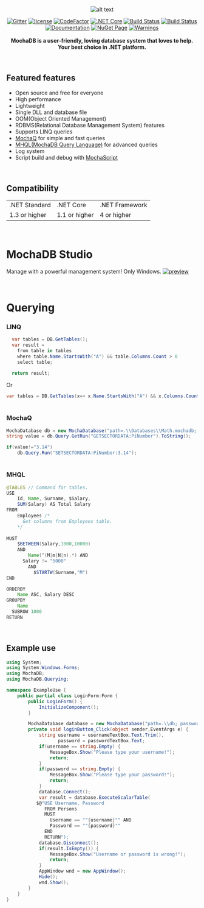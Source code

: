 <div align="center">
  
![alt text](https://github.com/mertcandav/MochaDB/blob/master/res/MochaDB_Texted.ico)

[![Gitter](https://badges.gitter.im/mertcandv/MochaDB.svg)](https://gitter.im/mertcandv/MochaDB?utm_source=badge&utm_medium=badge&utm_campaign=pr-badge)
[![license](https://img.shields.io/badge/License-MIT-BLUE.svg)](https://opensource.org/licenses/MIT)
[![CodeFactor](https://www.codefactor.io/repository/github/mertcandav/mochadb/badge)](https://www.codefactor.io/repository/github/mertcandav/mochadb)
[![.NET Core](https://github.com/mertcandav/MochaDB/workflows/.NET%20Core/badge.svg)](https://github.com/mertcandav/MochaDB/actions?query=workflow%3A%22.NET+Core%22)
[![Build Status](https://dev.azure.com/mertcandav/MochaDB/_apis/build/status/mertcandav.MochaDB?branchName=master)](https://dev.azure.com/mertcandav/MochaDB/_build/latest?definitionId=2&branchName=master)
[![Build Status](https://travis-ci.com/mertcandav/MochaDB.svg?branch=master)](https://travis-ci.com/mertcandav/MochaDB)
<br>
[![Documentation](https://img.shields.io/badge/Documentation-YELLOW.svg?style=flat-square)](https://github.com/mertcandav/MochaDB/wiki)
[![NuGet Page](https://img.shields.io/badge/NuGet-BLUE.svg?style=flat-square)](https://www.nuget.org/packages/MochaDB/)
[![Warnings](https://img.shields.io/badge/Warnings-RED.svg?style=flat-square)](https://github.com/mertcandav/MochaDB/wiki/Warnings)
<br><br>
<b>MochaDB is a user-friendly, loving database system that loves to help.<br>Your best choice in .NET platform.</b>
</div>

<br>

## Featured features

+ Open source and free for everyone
+ High performance
+ Lightweight
+ Single DLL and database file
+ OOM(Object Oriented Management)
+ RDBMS(Relational Database Management System) features
+ Supports LINQ queries
+ <a href="https://github.com/mertcandav/MochaDB/wiki/MochaQ">MochaQ</a> for simple and fast queries
+ <a href="https://github.com/mertcandav/MochaDB/wiki/MHQL">MHQL(MochaDB Query Language)</a> for advanced queries
+ Log system
+ Script build and debug with <a href="https://github.com/mertcandav/MochaDB/wiki/MohaScriptDebugger">MochaScript</a>

<br>

## Compatibility
<table>
  <tr>
    <td>.NET Standard</td>
    <td>.NET Core</td>
    <td>.NET Framework</td>
  </tr>
  <tr>
    <td>1.3 or higher</td>
    <td>1.1 or higher</td>
    <td>4 or higher</td>
  </tr>
</table>

<br>

# MochaDB Studio
Manage with a powerful management system! Only Windows.
[![preview](https://github.com/mertcandav/MochaDBStudio/blob/master/docs/example-gifs/preview.gif)](https://github.com/mertcandav/MochaDBStudio)

<br>

# Querying

### LINQ

```c#
  var tables = DB.GetTables();
  var result =
    from table in tables
    where table.Name.StartsWith("A") && table.Columns.Count > 0
    select table;
  
  return result;
```
Or
```c#
var tables = DB.GetTables(x=> x.Name.StartsWith("A") && x.Columns.Count > 0);
```

# 

### MochaQ

```c#
MochaDatabase db = new MochaDatabase("path=.\\Databases\\Math.mochadb; AutoConnect=True");
string value = db.Query.GetRun("GETSECTORDATA:PiNumber").ToString();

if(value!="3.14")
    db.Query.Run("SETSECTORDATA:PiNumber:3.14");
```

# 

### MHQL

```java
@TABLES // Command for tables.
USE
    Id, Name, Surname, $Salary,
    SUM(Salary) AS Total Salary
FROM
    Employees /* 
      Get columns from Employees table.
    */
    
MUST
    $BETWEEN(Salary,1000,10000)
    AND
        Name(^(M|m|N|n).*) AND
      Salary != "5000"
        AND
          $STARTW(Surname,"M")
END

ORDERBY
    Name ASC, Salary DESC
GROUPBY
    Name
  SUBROW 1000
RETURN
```

<br>

## Example use
```csharp
using System;
using System.Windows.Forms;
using MochaDB;
using MochaDB.Querying;

namespace ExampleUse {
    public partial class LoginForm:Form {
        public LoginForm() {
            InitializeComponent();
        }

        MochaDatabase database = new MochaDatabase("path=.\\db; password=1231; logs= false");
        private void loginButton_Click(object sender,EventArgs e) {
            string username = usernameTextBox.Text.Trim(),
                   password = passwordTextBox.Text;
            if(username == string.Empty) {
                MessageBox.Show("Please type your username!");
                return;
            }
            if(password == string.Empty) {
                MessageBox.Show("Please type your password!");
                return;
            }
            database.Connect();
            var result = database.ExecuteScalarTable(
           $@"USE Username, Password
              FROM Persons
              MUST
                Username == ""{username}"" AND
                Password == ""{password}""
              END
              RETURN");
            database.Disconnect();
            if(result.IsEmpty()) {
                MessageBox.Show("Username or password is wrong!");
                return;
            }
            AppWindow wnd = new AppWindow();
            Hide();
            wnd.Show();
        }
    }
}
```
